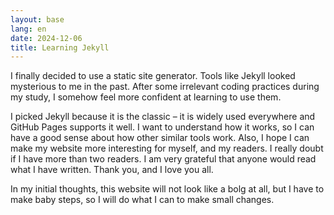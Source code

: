 ```yaml
---
layout: base
lang: en
date: 2024-12-06
title: Learning Jekyll
---
```


I finally decided to use a static site generator. Tools like Jekyll looked mysterious to me in the past. After some irrelevant coding practices during my study, I somehow feel more confident at learning to use them.

I picked Jekyll because it is the classic – it is widely used everywhere and GitHub Pages supports it well. I want to understand how it works, so I can have a good sense about how other similar tools work. Also, I hope I can make my website more interesting for myself, and my readers. I really doubt if I have more than two readers. I am very grateful that anyone would read what I have written. Thank you, and I love you all.

In my initial thoughts, this website will not look like a bolg at all, but I have to make baby steps, so I will do what I can to make small changes.
